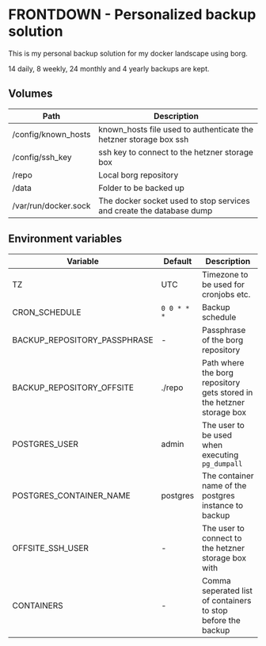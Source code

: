 # FRONTDOWN - Personalized backup solution

This is my personal backup solution for my docker landscape using borg.

14 daily, 8 weekly, 24 monthly and 4 yearly backups are kept.

## Volumes

| Path                 | Description                                                          |
| -------------------- | -------------------------------------------------------------------- |
| /config/known_hosts  | known_hosts file used to authenticate the hetzner storage box ssh    |
| /config/ssh_key      | ssh key to connect to the hetzner storage box                        |
| /repo                | Local borg repository                                                |
| /data                | Folder to be backed up                                               |
| /var/run/docker.sock | The docker socket used to stop services and create the database dump |

## Environment variables

| Variable                     | Default     | Description                                                           |
| ---------------------------- | ----------- | --------------------------------------------------------------------- |
| TZ                           | UTC         | Timezone to be used for cronjobs etc.                                 |
| CRON_SCHEDULE                | `0 0 * * *` | Backup schedule                                                       |
| BACKUP_REPOSITORY_PASSPHRASE | -           | Passphrase of the borg repository                                     |
| BACKUP_REPOSITORY_OFFSITE    | ./repo      | Path where the borg repository gets stored in the hetzner storage box |
| POSTGRES_USER                | admin       | The user to be used when executing `pg_dumpall`                       |
| POSTGRES_CONTAINER_NAME      | postgres    | The container name of the postgres instance to backup                 |
| OFFSITE_SSH_USER             | -           | The user to connect to the hetzner storage box with                   |
| CONTAINERS                   | -           | Comma seperated list of containers to stop before the backup          |
